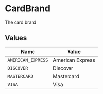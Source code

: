 # CardBrand

The card brand


## Values

| Name               | Value              |
| ------------------ | ------------------ |
| `AMERICAN_EXPRESS` | American Express   |
| `DISCOVER`         | Discover           |
| `MASTERCARD`       | Mastercard         |
| `VISA`             | Visa               |